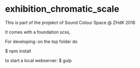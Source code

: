 # exhibition_chromatic_scale

This is part of the projekct of Sound Colour Space @ ZHdK 2016

It comes with a foundation scss,

For developing:
on the top folder do

$ npm install 

to start a local webserver:
$ gulp


